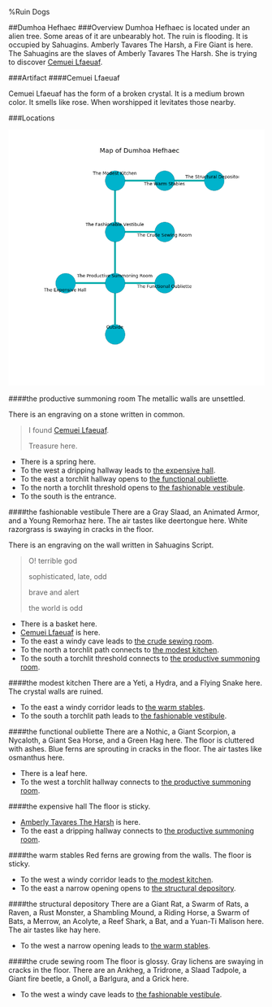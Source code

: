 %Ruin Dogs

##Dumhoa Hefhaec
###Overview
Dumhoa Hefhaec is located under an alien tree. Some areas of it are unbearably hot. The ruin is flooding. It is occupied by Sahuagins. <a name="Amberly-Tavares-The-Harsh"></a>Amberly Tavares The Harsh, a Fire Giant is here. The Sahuagins are the slaves of Amberly Tavares The Harsh. She  is trying to discover [Cemuei Lfaeuaf](#Cemuei-Lfaeuaf). 



###Artifact
####<a name="Cemuei-Lfaeuaf"></a>Cemuei Lfaeuaf


Cemuei Lfaeuaf has the form of a broken crystal. It is a medium brown color. It smells like rose. When worshipped it levitates those nearby. 





###Locations


![](../v2/images/Dumhoa-Hefhaec.png)

####<a name="the-productive-summoning-room"></a>the productive summoning room
The metallic walls are unsettled. 

There is an engraving on a stone written in common. 

> I found [Cemuei Lfaeuaf](#Cemuei-Lfaeuaf).
>
> Treasure here.
>


* There is a spring here.
* To the west a dripping hallway leads to [the expensive hall](#the-expensive-hall).
* To the east a torchlit hallway opens to [the functional oubliette](#the-functional-oubliette).
* To the north a torchlit threshold opens to [the fashionable vestibule](#the-fashionable-vestibule).
* To the south is the entrance.


####<a name="the-fashionable-vestibule"></a>the fashionable vestibule
There are a Gray Slaad, an Animated Armor, and a Young Remorhaz here. The air tastes like deertongue here. White razorgrass is swaying in cracks in the floor. 

There is an engraving on the wall written in Sahuagins Script. 

> O! terrible god
>
> sophisticated, late, odd
>
> brave and alert
>
> the world is odd
>


* There is a basket here.
* [Cemuei Lfaeuaf](#Cemuei-Lfaeuaf) is here.
* To the east a windy cave leads to [the crude sewing room](#the-crude-sewing-room).
* To the north a torchlit path connects to [the modest kitchen](#the-modest-kitchen).
* To the south a torchlit threshold connects to [the productive summoning room](#the-productive-summoning-room).


####<a name="the-modest-kitchen"></a>the modest kitchen
There are a Yeti, a Hydra, and a Flying Snake here. The crystal walls are ruined. 



* To the east a windy corridor leads to [the warm stables](#the-warm-stables).
* To the south a torchlit path leads to [the fashionable vestibule](#the-fashionable-vestibule).


####<a name="the-functional-oubliette"></a>the functional oubliette
There are a Nothic, a Giant Scorpion, a Nycaloth, a Giant Sea Horse, and a Green Hag here. The floor is cluttered with ashes. Blue ferns are sprouting in cracks in the floor. The air tastes like osmanthus here. 



* There is a leaf here.
* To the west a torchlit hallway connects to [the productive summoning room](#the-productive-summoning-room).


####<a name="the-expensive-hall"></a>the expensive hall
The floor is sticky. 



* [Amberly Tavares The Harsh](#Amberly-Tavares-The-Harsh) is here.
* To the east a dripping hallway connects to [the productive summoning room](#the-productive-summoning-room).


####<a name="the-warm-stables"></a>the warm stables
Red ferns are growing from the walls. The floor is sticky. 



* To the west a windy corridor leads to [the modest kitchen](#the-modest-kitchen).
* To the east a narrow opening opens to [the structural depository](#the-structural-depository).


####<a name="the-structural-depository"></a>the structural depository
There are a Giant Rat, a Swarm of Rats, a Raven, a Rust Monster, a Shambling Mound, a Riding Horse, a Swarm of Bats, a Merrow, an Acolyte, a Reef Shark, a Bat, and a Yuan-Ti Malison here. The air tastes like hay here. 



* To the west a narrow opening leads to [the warm stables](#the-warm-stables).


####<a name="the-crude-sewing-room"></a>the crude sewing room
The floor is glossy. Gray lichens are swaying in cracks in the floor. There are an Ankheg, a Tridrone, a Slaad Tadpole, a Giant fire beetle, a Gnoll, a Barlgura, and a Grick here. 



* To the west a windy cave leads to [the fashionable vestibule](#the-fashionable-vestibule).


